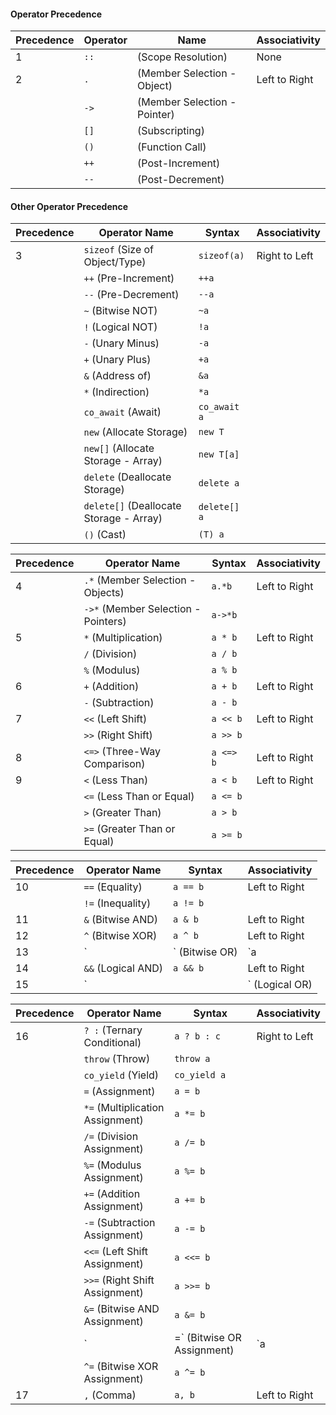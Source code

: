 #### Operator Precedence
| Precedence | Operator | Name                  | Associativity      |
|------------|----------|----------------------|--------------------|
| 1          | `::`     |(Scope Resolution)        | None               |
| 2          | `.`      |(Member Selection - Object) | Left to Right      |
|            | `->`     |(Member Selection - Pointer) |                  |
|            | `[]`     | (Subscripting)            |                    |
|            | `()`     |(Function Call)           |                    |
|            | `++`     |(Post-Increment)          |                    |
|            | `--`     |(Post-Decrement)          |                    |
#### Other Operator Precedence

| Precedence | Operator Name                  | Syntax              | Associativity      |
|------------|--------------------------------|---------------------|--------------------|
| 3          | `sizeof` (Size of Object/Type) | `sizeof(a)`         | Right to Left      |
|            | `++` (Pre-Increment)          | `++a`               |                    |
|            | `--` (Pre-Decrement)          | `--a`               |                    |
|            | `~` (Bitwise NOT)             | `~a`                |                    |
|            | `!` (Logical NOT)             | `!a`                |                    |
|            | `-` (Unary Minus)             | `-a`                |                    |
|            | `+` (Unary Plus)              | `+a`                |                    |
|            | `&` (Address of)              | `&a`                |                    |
|            | `*` (Indirection)             | `*a`                |                    |
|            | `co_await` (Await)            | `co_await a`        |                    |
|            | `new` (Allocate Storage)      | `new T`             |                    |
|            | `new[]` (Allocate Storage - Array) | `new T[a]`      |                    |
|            | `delete` (Deallocate Storage) | `delete a`          |                    |
|            | `delete[]` (Deallocate Storage - Array) | `delete[] a` |                    |
|            | `()` (Cast)                   | `(T) a`             |                    |

| Precedence | Operator Name                  | Syntax              | Associativity      |
|------------|--------------------------------|---------------------|--------------------|
| 4          | `.*` (Member Selection - Objects) | `a.*b`          | Left to Right      |
|            | `->*` (Member Selection - Pointers) | `a->*b`       |                    |
| 5          | `*` (Multiplication)           | `a * b`             | Left to Right      |
|            | `/` (Division)                 | `a / b`             |                    |
|            | `%` (Modulus)                  | `a % b`             |                    |
| 6          | `+` (Addition)                 | `a + b`             | Left to Right      |
|            | `-` (Subtraction)              | `a - b`             |                    |
| 7          | `<<` (Left Shift)              | `a << b`            | Left to Right      |
|            | `>>` (Right Shift)             | `a >> b`            |                    |
| 8          | `<=>` (Three-Way Comparison)   | `a <=> b`           | Left to Right      |
| 9          | `<` (Less Than)                | `a < b`             | Left to Right      |
|            | `<=` (Less Than or Equal)       | `a <= b`            |                    |
|            | `>` (Greater Than)             | `a > b`             |                    |
|            | `>=` (Greater Than or Equal)    | `a >= b`            |                    |


| Precedence | Operator Name                  | Syntax              | Associativity      |
|------------|--------------------------------|---------------------|--------------------|
| 10         | `==` (Equality)                | `a == b`            | Left to Right      |
|            | `!=` (Inequality)              | `a != b`            |                    |
| 11         | `&` (Bitwise AND)              | `a & b`             | Left to Right      |
| 12         | `^` (Bitwise XOR)              | `a ^ b`             | Left to Right      |
| 13         | `|` (Bitwise OR)               | `a | b`             | Left to Right      |
| 14         | `&&` (Logical AND)             | `a && b`            | Left to Right      |
| 15         | `||` (Logical OR)              | `a || b`            | Left to Right      |

| Precedence | Operator Name                  | Syntax              | Associativity      |
|------------|--------------------------------|---------------------|--------------------|
| 16         | `? :` (Ternary Conditional)    | `a ? b : c`         | Right to Left      |
|            | `throw` (Throw)                | `throw a`           |                    |
|            | `co_yield` (Yield)             | `co_yield a`        |                    |
|            | `=` (Assignment)               | `a = b`             |                    |
|            | `*=` (Multiplication Assignment) | `a *= b`         |                    |
|            | `/=` (Division Assignment)     | `a /= b`            |                    |
|            | `%=` (Modulus Assignment)      | `a %= b`            |                    |
|            | `+=` (Addition Assignment)     | `a += b`            |                    |
|            | `-=` (Subtraction Assignment)  | `a -= b`            |                    |
|            | `<<=` (Left Shift Assignment)  | `a <<= b`           |                    |
|            | `>>=` (Right Shift Assignment) | `a >>= b`           |                    |
|            | `&=` (Bitwise AND Assignment)  | `a &= b`            |                    |
|            | `|=` (Bitwise OR Assignment)   | `a |= b`            |                    |
|            | `^=` (Bitwise XOR Assignment)  | `a ^= b`            |                    |
| 17         | `,` (Comma)                   | `a, b`              | Left to Right      |
